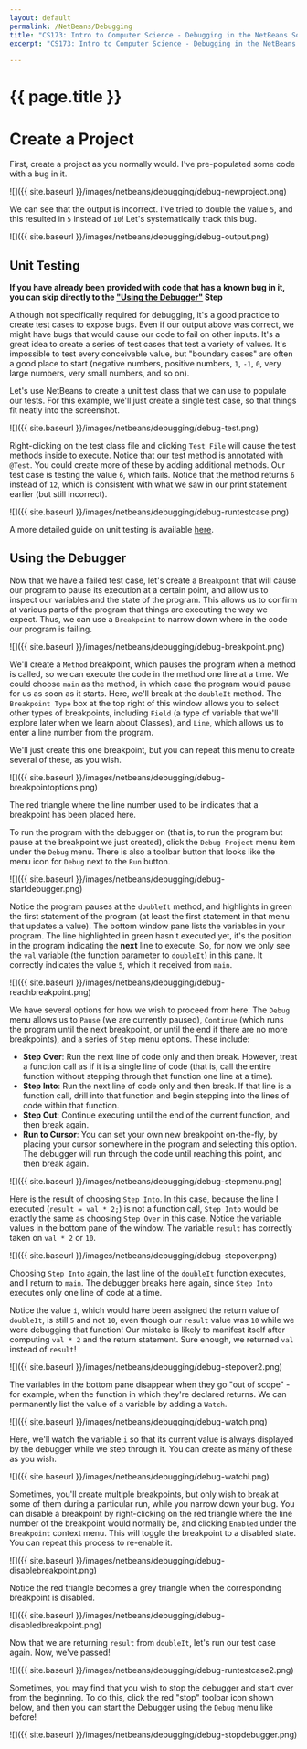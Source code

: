 ```yaml
---
layout: default
permalink: /NetBeans/Debugging
title: "CS173: Intro to Computer Science - Debugging in the NetBeans Software Environment"
excerpt: "CS173: Intro to Computer Science - Debugging in the NetBeans Software Environment"
    
---
```

# {{ page.title }}

# Create a Project

First, create a project as you normally would.  I've pre-populated some code with a bug in it.

![]({{ site.baseurl }}/images/netbeans/debugging/debug-newproject.png)

We can see that the output is incorrect.  I've tried to double the value `5`, and this resulted in `5` instead of `10`!  Let's systematically track this bug.

![]({{ site.baseurl }}/images/netbeans/debugging/debug-output.png)

## Unit Testing
**If you have already been provided with code that has a known bug in it, you can skip directly to the <a href="#debugger">"Using the Debugger"</a> Step**

Although not specifically required for debugging, it's a good practice to create test cases to expose bugs.  Even if our output above was correct, we might have bugs that would cause our code to fail on other inputs.  It's a great idea to create a series of test cases that test a variety of values.  It's impossible to test every conceivable value, but "boundary cases" are often a good place to start (negative numbers, positive numbers, `1`, `-1`, `0`, very large numbers, very small numbers, and so on).

Let's use NetBeans to create a unit test class that we can use to populate our tests.  For this example, we'll just create a single test case, so that things fit neatly into the screenshot.  

![]({{ site.baseurl }}/images/netbeans/debugging/debug-test.png)

Right-clicking on the test class file and clicking `Test File` will cause the test methods inside to execute.  Notice that our test method is annotated with `@Test`.  You could create more of these by adding additional methods.  Our test case is testing the value `6`, which fails.  Notice that the method returns `6` instead of `12`, which is consistent with what we saw in our print statement earlier (but still incorrect).

![]({{ site.baseurl }}/images/netbeans/debugging/debug-runtestcase.png)

A more detailed guide on unit testing is available [here](./JUnit).

<a name="debugger"></a>
## Using the Debugger
Now that we have a failed test case, let's create a `Breakpoint` that will cause our program to pause its execution at a certain point, and allow us to inspect our variables and the state of the program.  This allows us to confirm at various parts of the program that things are executing the way we expect.  Thus, we can use a `Breakpoint` to narrow down where in the code our program is failing.

![]({{ site.baseurl }}/images/netbeans/debugging/debug-breakpoint.png)

We'll create a `Method` breakpoint, which pauses the program when a method is called, so we can execute the code in the method one line at a time.  We could choose `main` as the method, in which case the program would pause for us as soon as it starts.  Here, we'll break at the `doubleIt` method.  The `Breakpoint Type` box at the top right of this window allows you to select other types of breakpoints, including `Field` (a type of variable that we'll explore later when we learn about Classes), and `Line`, which allows us to enter a line number from the program.  

We'll just create this one breakpoint, but you can repeat this menu to create several of these, as you wish.

![]({{ site.baseurl }}/images/netbeans/debugging/debug-breakpointoptions.png)

The red triangle where the line number used to be indicates that a breakpoint has been placed here.

To run the program with the debugger on (that is, to run the program but pause at the breakpoint we just created), click the `Debug Project` menu item under the `Debug` menu.  There is also a toolbar button that looks like the menu icon for `Debug` next to the `Run` button.

![]({{ site.baseurl }}/images/netbeans/debugging/debug-startdebugger.png)

Notice the program pauses at the `doubleIt` method, and highlights in green the first statement of the program (at least the first statement in that menu that updates a value).    The bottom window pane lists the variables in your program.  The line highlighted in green hasn't executed yet, it's the position in the program indicating the **next** line to execute.  So, for now we only see the `val` variable (the function parameter to `doubleIt`) in this pane.  It correctly indicates the value `5`, which it received from `main`.

![]({{ site.baseurl }}/images/netbeans/debugging/debug-reachbreakpoint.png)

We have several options for how we wish to proceed from here.  The `Debug` menu allows us to `Pause` (we are currently paused), `Continue` (which runs the program until the next breakpoint, or until the end if there are no more breakpoints), and a series of `Step` menu options.  These include:

* **Step Over**: Run the next line of code only and then break.  However, treat a function call as if it is a single line of code (that is, call the entire function without stepping through that function one line at a time).
* **Step Into**: Run the next line of code only and then break.  If that line is a function call, drill into that function and begin stepping into the lines of code within that function.
* **Step Out**: Continue executing until the end of the current function, and then break again.
* **Run to Cursor**: You can set your own new breakpoint on-the-fly, by placing your cursor somewhere in the program and selecting this option.  The debugger will run through the code until reaching this point, and then break again.

![]({{ site.baseurl }}/images/netbeans/debugging/debug-stepmenu.png)

Here is the result of choosing `Step Into`.  In this case, because the line I executed (`result = val * 2;`) is not a function call, `Step Into` would be exactly the same as choosing `Step Over` in this case.  Notice the variable values in the bottom pane of the window.  The variable `result` has correctly taken on `val * 2` or `10`.

![]({{ site.baseurl }}/images/netbeans/debugging/debug-stepover.png)

Choosing `Step Into` again, the last line of the `doubleIt` function executes, and I return to `main`.  The debugger breaks here again, since `Step Into` executes only one line of code at a time.

Notice the value `i`, which would have been assigned the return value of `doubleIt`, is still `5` and not `10`, even though our `result` value was `10` while we were debugging that function!  Our mistake is likely to manifest itself after computing `val * 2` and the return statement.  Sure enough, we returned `val` instead of `result`!

![]({{ site.baseurl }}/images/netbeans/debugging/debug-stepover2.png)

The variables in the bottom pane disappear when they go "out of scope" - for example, when the function in which they're declared returns.  We can permanently list the value of a variable by adding a `Watch`.  

![]({{ site.baseurl }}/images/netbeans/debugging/debug-watch.png)

Here, we'll watch the variable `i` so that its current value is always displayed by the debugger while we step through it.  You can create as many of these as you wish.

![]({{ site.baseurl }}/images/netbeans/debugging/debug-watchi.png)

Sometimes, you'll create multiple breakpoints, but only wish to break at some of them during a particular run, while you narrow down your bug.  You can disable a breakpoint by right-clicking on the red triangle where the line number of the breakpoint would normally be, and clicking `Enabled` under the `Breakpoint` context menu.  This will toggle the breakpoint to a disabled state.  You can repeat this process to re-enable it.

![]({{ site.baseurl }}/images/netbeans/debugging/debug-disablebreakpoint.png)

Notice the red triangle becomes a grey triangle when the corresponding breakpoint is disabled.  

![]({{ site.baseurl }}/images/netbeans/debugging/debug-disabledbreakpoint.png)

Now that we are returning `result` from `doubleIt`, let's run our test case again.  Now, we've passed!

![]({{ site.baseurl }}/images/netbeans/debugging/debug-runtestcase2.png)

Sometimes, you may find that you wish to stop the debugger and start over from the beginning.  To do this, click the red "stop" toolbar icon shown below, and then you can start the Debugger using the `Debug` menu like before!

![]({{ site.baseurl }}/images/netbeans/debugging/debug-stopdebugger.png)